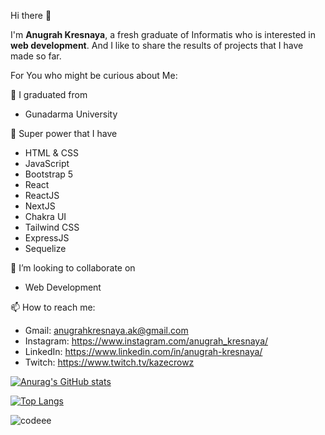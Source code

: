 Hi there 👋

I'm **Anugrah Kresnaya**, a fresh graduate of Informatis who is interested in **web development**. And I like to share the results of projects that I have made so far.

For You who might be curious about Me:

🔭 I graduated from
* Gunadarma University

🌱 Super power that I have
* HTML & CSS
* JavaScript
* Bootstrap 5
* React
* ReactJS
* NextJS
* Chakra UI
* Tailwind CSS
* ExpressJS
* Sequelize

👯 I’m looking to collaborate on
* Web Development

📫 How to reach me:
* Gmail: anugrahkresnaya.ak@gmail.com
* Instagram: https://www.instagram.com/anugrah_kresnaya/
* LinkedIn: https://www.linkedin.com/in/anugrah-kresnaya/
* Twitch: https://www.twitch.tv/kazecrowz

[![Anurag's GitHub stats](https://github-readme-stats.vercel.app/api?username=anugrahkresnaya&theme=midnight-purple&show_icons=true)](https://github.com/anuraghazra/github-readme-stats)

[![Top Langs](https://github-readme-stats.vercel.app/api/top-langs/?username=anugrahkresnaya&theme=midnight-purple&show_icons=true)](https://github.com/anuraghazra/github-readme-stats)

![codeee](https://user-images.githubusercontent.com/55924803/182826659-24a41822-d136-4151-8115-6810c1b50865.gif)
